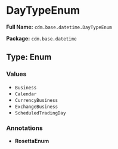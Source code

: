 # DayTypeEnum

**Full Name:** `cdm.base.datetime.DayTypeEnum`

**Package:** `cdm.base.datetime`

## Type: Enum

### Values

- `Business`
- `Calendar`
- `CurrencyBusiness`
- `ExchangeBusiness`
- `ScheduledTradingDay`
### Annotations

- **RosettaEnum**

